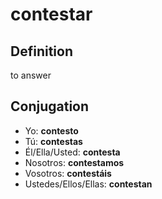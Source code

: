 # contestar

## Definition
to answer

## Conjugation

- Yo: **contesto**
- Tú: **contestas**
- Él/Ella/Usted: **contesta**
- Nosotros: **contestamos**
- Vosotros: **contestáis**
- Ustedes/Ellos/Ellas: **contestan**